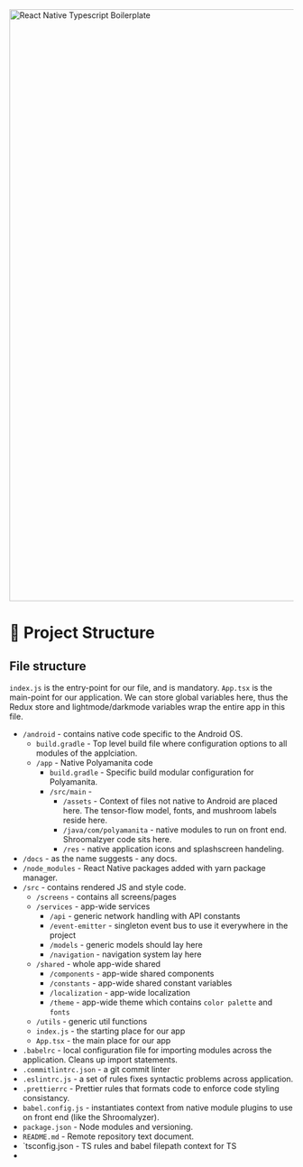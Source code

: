 <img alt="React Native Typescript Boilerplate" src="../assets/logo.png" width="1050"/>

# 🍺 Project Structure

## File structure

`index.js` is the entry-point for our file, and is mandatory.
`App.tsx` is the main-point for our application. We can store global variables here, thus the Redux store and lightmode/darkmode variables wrap the entire app in this file.

- `/android` - contains native code specific to the Android OS.
  - `build.gradle` - Top level build file where configuration options to all modules of the applciation. 
  - `/app` - Native Polyamanita code
      - `build.gradle` - Specific build modular configuration for Polyamanita.
      - `/src/main` - 
        - `/assets` - Context of files not native to Android are placed here. The tensor-flow model, fonts, and mushroom labels reside here.  
        - `/java/com/polyamanita` - native modules to run on front end. Shroomalzyer code sits here.
        - `/res` - native application icons and splashscreen handeling.
- `/docs` - as the name suggests - any docs.
- `/node_modules` - React Native packages added with yarn package manager.
- `/src` - contains rendered JS and style code.
  - `/screens` - contains all screens/pages
  - `/services` - app-wide services
    - `/api` - generic network handling with API constants
    - `/event-emitter` - singleton event bus to use it everywhere in the project
    - `/models` - generic models should lay here
    - `/navigation` - navigation system lay here
  - `/shared` - whole app-wide shared
    - `/components` - app-wide shared components
    - `/constants` - app-wide shared constant variables
    - `/localization` - app-wide localization
    - `/theme` - app-wide theme which contains `color palette` and `fonts`
  - `/utils` - generic util functions
  - `index.js` - the starting place for our app
  - `App.tsx` - the main place for our app
- `.babelrc` - local configuration file for importing modules across the application. Cleans up import statements.
- `.commitlintrc.json` - a git commit linter
- `.eslintrc.js` - a set of rules fixes syntactic problems across application.
- `.prettierrc` - Prettier rules that formats code to enforce code styling consistancy.
- `babel.config.js` - instantiates context from native module plugins to use on front end (like the Shroomalyzer).
- `package.json` - Node modules and versioning.
- `README.md` - Remote repository text document.
- `tsconfig.json - TS rules and babel filepath context for TS
- 
